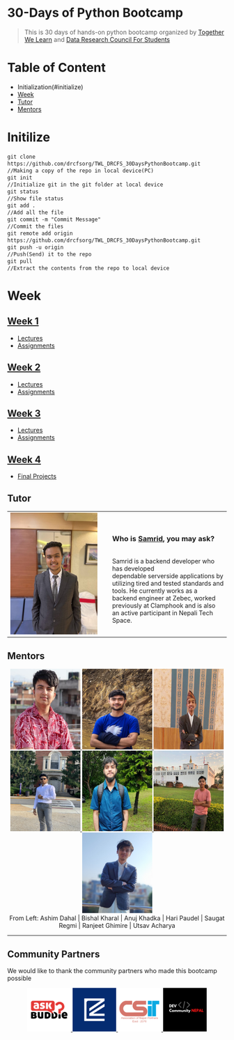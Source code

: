 # 30-Days of Python Bootcamp
> This is 30 days of hands-on python bootcamp organized by [Together We Learn](https://www.facebook.com/togetherwelearn22) and [Data Research Council For Students](https://www.facebook.com/profile.php?id=100077228320202)


# Table of Content
* Initialization(#initialize)
* [Week](#week)
* [Tutor](#tutor)
* [Mentors](#mentors)

# Initilize
```
git clone https://github.com/drcfsorg/TWL_DRCFS_30DaysPythonBootcamp.git          //Making a copy of the repo in local device(PC)
git init                                                                          //Initialize git in the git folder at local device
git status                                                                        //Show file status
git add .                                                                         //Add all the file 
git commit -m "Commit Message"                                                    //Commit the files
git remote add origin https://github.com/drcfsorg/TWL_DRCFS_30DaysPythonBootcamp.git
git push -u origin                                                                //Push(Send) it to the repo
git pull                                                                          //Extract the contents from the repo to local device

```

# Week

## [Week 1](https://github.com/drcfsorg/TWL_DRCFS_30DaysPythonBootcamp/tree/main/Week%201)

- [Lectures](https://github.com/drcfsorg/TWL_DRCFS_30DaysPythonBootcamp/tree/main/Week%201/lectures)
- [Assignments](https://github.com/drcfsorg/TWL_DRCFS_30DaysPythonBootcamp/tree/main/Week%201/Assignments)


## [Week 2](https://github.com/drcfsorg/TWL_DRCFS_30DaysPythonBootcamp/tree/main/Week%202)

- [Lectures](https://github.com/drcfsorg/TWL_DRCFS_30DaysPythonBootcamp/tree/main/Week%202/lectures)
- [Assignments](https://github.com/drcfsorg/TWL_DRCFS_30DaysPythonBootcamp/tree/main/Week%202/Assignments)
  
  
## [Week 3](https://github.com/drcfsorg/TWL_DRCFS_30DaysPythonBootcamp/tree/main/Week%203)

- [Lectures](https://github.com/drcfsorg/TWL_DRCFS_30DaysPythonBootcamp/tree/main/Week%203/lectures)
- [Assignments](https://github.com/drcfsorg/TWL_DRCFS_30DaysPythonBootcamp/tree/main/Week%203/Assignments)


## [Week 4](https://github.com/drcfsorg/TWL_DRCFS_30DaysPythonBootcamp/tree/main/Week%204)

- [Final Projects](https://github.com/drcfsorg/TWL_DRCFS_30DaysPythonBootcamp/tree/main/Week%204/FInal%20Project)


## Tutor

<table >
  <tr>
    <td width="220px"><img src="/imgs/Samrid Pandit.jpg" alt="Samrid Pandit" width="200" height="280" /></td>
    <td><h3>Who is <a href="https://github.com/CaffeineDuck">Samrid</a>, you may ask?</h3> <br>
Samrid is a backend developer who has developed <br> dependable serverside applications by utilizing tired and tested standards and tools. He currently works as a backend engineer at Zebec, worked previously at Clamphook and is also an active participant in Nepali Tech Space.</td>
  </tr>
</table>

## Mentors
<div align="center">
<a href="https://github.com/ashimdahal" target="_blank" rel="noreferrer"> <img src="/imgs/ashim dahal.jpeg" width="161" height="185"/> </a>
<a href="https://github.com/kbshal" target="_blank" rel="noreferrer"> <img src="/imgs/reduced_image.jpg" width="161" height="185"/> </a 
<a href="https://github.com/Anuj-Khadka" target="_blank" rel="noreferrer"> <img src="/imgs/Anuj Khadka.jpg" width="161" height="185"/> </a>              
<a href="https://github.com/dev-hari" target="_blank" rel="noreferrer"> <img src="imgs/hari_paudel.JPG" width="161" height="185"/> </a>  
<a href="https://github.com/regmi-saugat" target="_blank" rel="noreferrer"> <img src="imgs/saugat regmi.jpg" width="161" height="185"/> </a>
<a href="https://www.facebook.com/ranjeet.ghimire.35" target="_blank" rel="noreferrer"> <img src="imgs/ranjeet ghimire.jpg" width="161" height="185"/> </a>
<a href="https://www.facebook.com/profile.php?id=100007249965051" target="_blank" rel="noreferrer"> <img src="imgs/utshav acharya.jpg" width="161" height="185"/> </a>
<br>From Left: Ashim Dahal | Bishal Kharal | Anuj Khadka | Hari Paudel | Saugat Regmi | Ranjeet Ghimire | Utsav Acharya 
</div> 


--- 

## Community Partners

We would like to thank the community partners who made this bootcamp possible

<div align="center">
  <a href="https://www.facebook.com/askbuddie/"> <img height="100" src="/imgs/ask_buddie.png"> </a>
  <a href="https://www.facebook.com/everydaykarmaa/"> <img height="100" src="/imgs/everyday_karma.png"> </a>
  <a href="https://www.facebook.com/csitanpokhara/"> <img height="100" src="/imgs/csit_association_pokhara.png"> </a>
  <a href="https://www.facebook.com/DevCommunityNepal/"> <img height="100" src="/imgs/devcommunity_nepal.png"></a>
</div>
